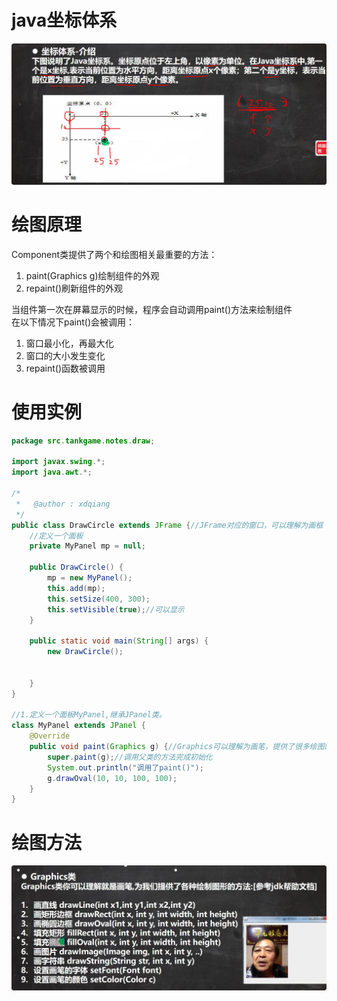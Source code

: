 # java坐标体系
![](.notes_images/d2238a56.png)
# 绘图原理
Component类提供了两个和绘图相关最重要的方法：
1. paint(Graphics g)绘制组件的外观
2. repaint()刷新组件的外观

当组件第一次在屏幕显示的时候，程序会自动调用paint()方法来绘制组件<br>
在以下情况下paint()会被调用：
1. 窗口最小化，再最大化
2. 窗口的大小发生变化
3. repaint()函数被调用

# 使用实例

```java
package src.tankgame.notes.draw;

import javax.swing.*;
import java.awt.*;

/*
 *   @author : xdqiang
 */
public class DrawCircle extends JFrame {//JFrame对应的窗口，可以理解为画框
    //定义一个面板
    private MyPanel mp = null;

    public DrawCircle() {
        mp = new MyPanel();
        this.add(mp);
        this.setSize(400, 300);
        this.setVisible(true);//可以显示
    }

    public static void main(String[] args) {
        new DrawCircle();


    }
}

//1.定义一个面板MyPanel,继承JPanel类。
class MyPanel extends JPanel {
    @Override
    public void paint(Graphics g) {//Graphics可以理解为画笔，提供了很多绘图的方法
        super.paint(g);//调用父类的方法完成初始化
        System.out.println("调用了paint()");
        g.drawOval(10, 10, 100, 100);
    }
}

```
# 绘图方法
![](.notes_images/18c3eaa9.png)